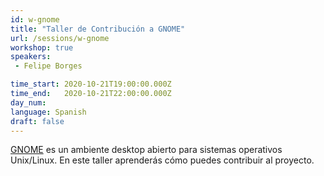 ```yaml
---
id: w-gnome
title: "Taller de Contribución a GNOME"
url: /sessions/w-gnome
workshop: true
speakers:
 - Felipe Borges

time_start: 2020-10-21T19:00:00.000Z
time_end:   2020-10-21T22:00:00.000Z
day_num: 
language: Spanish
draft: false
---
```


[GNOME](https://www.gnome.org/GNOME) es un ambiente desktop abierto para sistemas operativos Unix/Linux. En este taller aprenderás cómo puedes contribuir al proyecto.
 
